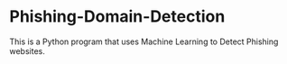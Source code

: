 # Phishing-Domain-Detection
This is a Python program that uses Machine Learning to Detect Phishing websites. 
